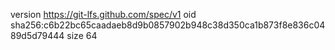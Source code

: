 version https://git-lfs.github.com/spec/v1
oid sha256:c6b22bc65caadaeb8d9b0857902b948c38d350ca1b873f8e836c0489d5d79444
size 64
